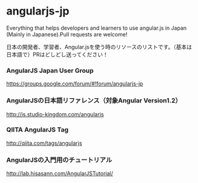 # angularjs-jp
Everything that helps developers and learners to use angular.js in Japan (Mainly in Japanese).Pull requests are welcome!

日本の開発者、学習者、Angular.jsを使う時のリソースのリストです。（基本は日本語で）PRはどしどし送ってください！

### AngularJS Japan User Group 
https://groups.google.com/forum/#!forum/angularjs-jp

### AngularJSの日本語リファレンス（対象Angular Version1.2）
http://js.studio-kingdom.com/angularjs

### QIITA AngularJS Tag
http://qiita.com/tags/angularjs

### AngularJSの入門用のチュートリアル
http://lab.hisasann.com/AngularJSTutorial/
